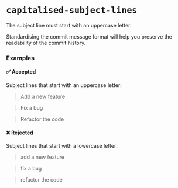 # `capitalised-subject-lines`

The subject line must start with an uppercase letter.

Standardising the commit message format will help you preserve the readability
of the commit history.

### Examples
#### ✅ Accepted
Subject lines that start with an uppercase letter:
> Add a new feature

> Fix a bug

> Refactor the code

#### ❌ Rejected
Subject lines that start with a lowercase letter:
> add a new feature

> fix a bug

> refactor the code
